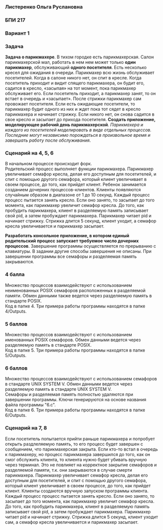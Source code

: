 ### Листеренко Ольга Руслановна ###
### БПИ 217 ###
  
### Вариант 1 ###
### Задача ###
**Задача о парикмахере**. В тихом городке есть парикмахерская. Салон парикмахерской мал, работать в нем нем может только **один парикмахер**, обслуживающий **одного посетителя**. Есть несколько кресел для ожидания в очереди. Парикмахер всю жизнь обслуживает посетителей. Когда в салоне никого нет, он спит в кресле. Когда посетитель приходит и видит спящего парикмахера, он будит его, садится в кресло, «засыпая» на тот момент, пока парикмахер обслуживает его. Если посетитель приходит, а парикмахер занят, то он встает в очередь и «засыпает». После стрижки парикмахер сам провожает посетителя. Если есть ожидающие посетители, то парикмахер будит одного из них и ждет пока тот сядет в кресло парикмахера и начинает стрижку. Если никого нет, он снова садится в свое кресло и засыпает до прихода посетителя. **Создать приложение, моделирующее рабочий день парикмахерской**. *Парикмахера и каждого из посетителей моделировать в виде отдельных процессов. Последние могут независимо порождаться в произвольное время и завершать работу после обслуживания*.  

### Сценарий на 4, 5, 6 ###
В начальном процессе происходит форк.  
Родительский процесс выполняет функции парикмахера. Парикмахер увеличивает семафор кресла, делая его доступным для посетителей, и спит с помощью другого семафора, который клиент увеличивает в своем процессе, до того, как прийдет клиент. Ребенок занимается созданием дочерних процессов-клиентов. Клиенты появляются случайным образом в диапазоне от 1 до 10 секунд. Каждый процесс процесс пытается занять кресло. Если оно занято, то засыпает до того момента, как парикмахер увеличит семафор кресла. До того, как пробудить парикмахера, клиент в разделяемую память записывает свой pid, а затем пробуждает парикмахера. Парикмахер читает pid и начинает стрижку. Стрижка длится 5 секунд, клиент уходит, а семафор кресла увеличивается и парикмахер засыпает.  

**Разработать консольное приложение, в котором единый родительский процесс запускает требуемое число дочерних процессов**.
Завершение программы осуществляется по прерыванию с клавиатуры. В задании другие способы завершения не описаны. При завершении программы все семафоры и разделяемая память закрываются.
### 4 балла ###  
Множество процессов взаимодействуют с использованием неименованных POSIX семафоров расположенных в разделяемой памяти. Обмен данными также ведется через разделяемую память в стандарте POSIX.    
Код в папке 4. Три примера работы программы находятся в папке 4/Outputs.  

### 5 баллов ###  
Множество процессов взаимодействуют с использованием именованных POSIX семафоров. Обмен данными ведется через разделяемую память в стандарте POSIX.  
Код в папке 5. Три примера работы программы находятся в папке 5/Outputs.  

### 6 баллов ###  
Множество процессов взаимодействуют с использованием семафоров в стандарте UNIX SYSTEM V. Обмен данными ведется через разделяемую память в стандарте UNIX SYSTEM V.  
Семафоры и разделяемая память полностью удаляются при завершении программы. Ключи генерируются на основе названия файла программы "6.c".  
Код в папке 6. Три примера работы программы находятся в папке 6/Outputs.  

### Сценарий на 7, 8 ###
Если посетитель попытается прийти раньше парикмахера и попробует открыть раздлеляемую память, то его процесс будет завершен с сообщением, что парикмахерская закрыта. Если кто-то встал в очередь к парикмахеру, но процесс парикмахера завершился до того, как он смог обслужить клиента, то клиента нужно будет убивать вручную через терминал. Это не повлияет на корректное закрытие семафоров и разделяемой памяти, т.к. они закрываются в случае смерти парикмахера. 
Парикмахер увеличивает семафор кресла, делая его доступным для посетителей, и спит с помощью другого семафора, который клиент увеличивает в своем процессе, до того, как прийдет клиент. Клиенты создаются вручную запуском программы клиента. Каждый процесс процесс пытается занять кресло. Если оно занято, то засыпает до того момента, как парикмахер увеличит семафор кресла. До того, как пробудить парикмахера, клиент в разделяемую память записывает свой pid, а затем пробуждает парикмахера. Парикмахер читает pid и начинает стрижку. Стрижка длится 5 секунд, клиент уходит сам, а семафор кресла увеличивается и парикмахер засыпает.  

